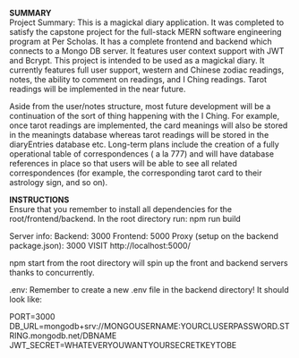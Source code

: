 **SUMMARY**
<br />
Project Summary: This is a magickal diary application. It was completed to satisfy the capstone project for the full-stack MERN software engineering program at Per Scholas.
It has a complete frontend and backend which connects to a Mongo DB server. It features user context support with JWT and Bcrypt.
This project is intended to be used as a magickal diary. It currently features full user support, western and Chinese zodiac readings, notes, the ability to comment on readings, and I Ching readings.
Tarot readings will be implemented in the near future.

Aside from the user/notes structure, most future development will be a continuation of the sort of thing happening with the I Ching.
For example, once tarot readings are implemented, the card meanings will also be stored in the meaningts database whereas tarot readings will be stored in the diaryEntries database etc.
Long-term plans include the creation of a fully operational table of correspondences ( a la 777) and will have database references in place so that users will be able to see all related correspondences (for example, the corresponding tarot card to their astrology sign, and so on).
<br />


**INSTRUCTIONS**
<br />
Ensure that you remember to install all dependencies for the root/frontend/backend. In the root directory run:
npm run build

Server info: Backend: 3000 Frontend: 5000 Proxy (setup on the backend package.json): 3000 VISIT http://localhost:5000/

npm start from the root directory will spin up the front and backend servers thanks to concurrently.

.env: Remember to create a new .env file in the backend directory! It should look like:

PORT=3000 DB_URL=mongodb+srv://MONGOUSERNAME:YOURCLUSERPASSWORD.STRING.mongodb.net/DBNAME JWT_SECRET=WHATEVERYOUWANTYOURSECRETKEYTOBE
